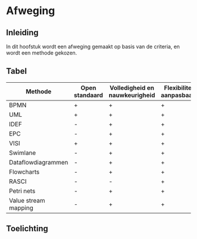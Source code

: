 # Afweging

## Inleiding
In dit hoofstuk wordt een afweging gemaakt op basis van de criteria, en wordt een methode gekozen. 

## Tabel

| Methode               | Open standaard | Volledigheid en nauwkeurigheid | Flexibiliteit en aanpasbaarheid | Informatiemodellering | Applicatie-inrichting | Machine-leesbaarheid |
|-----------------------|----------------|-------------------------------|---------------------------------|-----------------------|-----------------------|----------------------|
| BPMN                  | +              | +                             | +                               | +                     | +                     | +                    |
| UML                   | +              | +                             | +                               | +                     | +                     | +                    |
| IDEF                  | -              | +                             | +                               | -                     | -                     | -                    |
| EPC                   | -              | +                             | +                               | +                     | +                     | -                    |
| VISI                  | +              | +                             | +                               | +                     | +                     | +                    |
| Swimlane              | -              | +                             | +                               | -                     | -                     | -                    |
| Dataflowdiagrammen    | -              | +                             | +                               | +                     | -                     | -                    |
| Flowcharts            | -              | +                             | +                               | +                     | -                     | -                    |
| RASCI                 | -              | -                             | +                               | -                     | -                     | -                    |
| Petri nets            | -              | +                             | +                               | -                     | -                     | -                    |
| Value stream mapping  | -              | +                             | +                               | -                     | -                     | -                    |



## Toelichting



